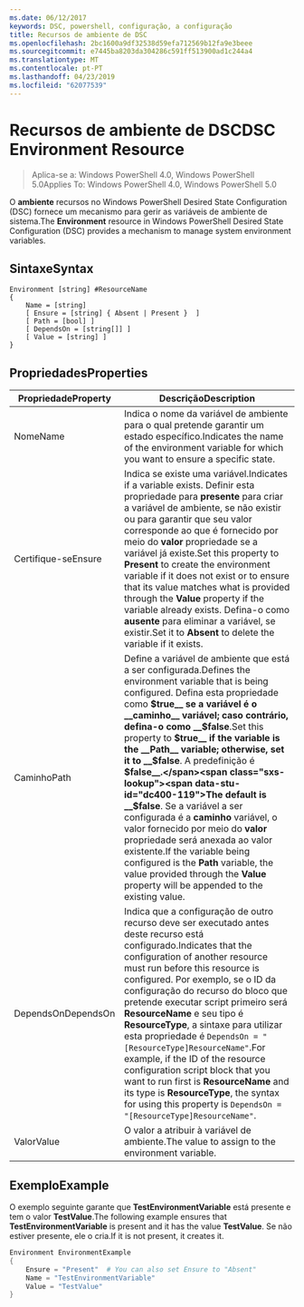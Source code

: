 ```yaml
---
ms.date: 06/12/2017
keywords: DSC, powershell, configuração, a configuração
title: Recursos de ambiente de DSC
ms.openlocfilehash: 2bc1600a9df32538d59efa712569b12fa9e3beee
ms.sourcegitcommit: e7445ba8203da304286c591ff513900ad1c244a4
ms.translationtype: MT
ms.contentlocale: pt-PT
ms.lasthandoff: 04/23/2019
ms.locfileid: "62077539"
---
```

# <a name="dsc-environment-resource"></a><span data-ttu-id="dc400-103">Recursos de ambiente de DSC</span><span class="sxs-lookup"><span data-stu-id="dc400-103">DSC Environment Resource</span></span>

> <span data-ttu-id="dc400-104">Aplica-se a: Windows PowerShell 4.0, Windows PowerShell 5.0</span><span class="sxs-lookup"><span data-stu-id="dc400-104">Applies To: Windows PowerShell 4.0, Windows PowerShell 5.0</span></span>

<span data-ttu-id="dc400-105">O __ambiente__ recursos no Windows PowerShell Desired State Configuration (DSC) fornece um mecanismo para gerir as variáveis de ambiente de sistema.</span><span class="sxs-lookup"><span data-stu-id="dc400-105">The __Environment__ resource in Windows PowerShell Desired State Configuration (DSC) provides a mechanism to manage system environment variables.</span></span>

## <a name="syntax"></a><span data-ttu-id="dc400-106">Sintaxe</span><span class="sxs-lookup"><span data-stu-id="dc400-106">Syntax</span></span>
``` mof
Environment [string] #ResourceName
{
    Name = [string]
    [ Ensure = [string] { Absent | Present }  ]
    [ Path = [bool] ]
    [ DependsOn = [string[]] ]
    [ Value = [string] ]
}
```

## <a name="properties"></a><span data-ttu-id="dc400-107">Propriedades</span><span class="sxs-lookup"><span data-stu-id="dc400-107">Properties</span></span>

|  <span data-ttu-id="dc400-108">Propriedade</span><span class="sxs-lookup"><span data-stu-id="dc400-108">Property</span></span>  |  <span data-ttu-id="dc400-109">Descrição</span><span class="sxs-lookup"><span data-stu-id="dc400-109">Description</span></span>   |
|---|---|
| <span data-ttu-id="dc400-110">Nome</span><span class="sxs-lookup"><span data-stu-id="dc400-110">Name</span></span>| <span data-ttu-id="dc400-111">Indica o nome da variável de ambiente para o qual pretende garantir um estado específico.</span><span class="sxs-lookup"><span data-stu-id="dc400-111">Indicates the name of the environment variable for which you want to ensure a specific state.</span></span>|
| <span data-ttu-id="dc400-112">Certifique-se</span><span class="sxs-lookup"><span data-stu-id="dc400-112">Ensure</span></span>| <span data-ttu-id="dc400-113">Indica se existe uma variável.</span><span class="sxs-lookup"><span data-stu-id="dc400-113">Indicates if a variable exists.</span></span> <span data-ttu-id="dc400-114">Definir esta propriedade para __presente__ para criar a variável de ambiente, se não existir ou para garantir que seu valor corresponde ao que é fornecido por meio do __valor__ propriedade se a variável já existe.</span><span class="sxs-lookup"><span data-stu-id="dc400-114">Set this property to __Present__ to create the environment variable if it does not exist or to ensure that its value matches what is provided through the __Value__ property if the variable already exists.</span></span> <span data-ttu-id="dc400-115">Defina-o como __ausente__ para eliminar a variável, se existir.</span><span class="sxs-lookup"><span data-stu-id="dc400-115">Set it to __Absent__ to delete the variable if it exists.</span></span>|
| <span data-ttu-id="dc400-116">Caminho</span><span class="sxs-lookup"><span data-stu-id="dc400-116">Path</span></span>| <span data-ttu-id="dc400-117">Define a variável de ambiente que está a ser configurada.</span><span class="sxs-lookup"><span data-stu-id="dc400-117">Defines the environment variable that is being configured.</span></span> <span data-ttu-id="dc400-118">Defina esta propriedade como __$true__ se a variável é o __caminho__ variável; caso contrário, defina-o como __$false__.</span><span class="sxs-lookup"><span data-stu-id="dc400-118">Set this property to __$true__ if the variable is the __Path__ variable; otherwise, set it to __$false__.</span></span> <span data-ttu-id="dc400-119">A predefinição é __$false__.</span><span class="sxs-lookup"><span data-stu-id="dc400-119">The default is __$false__.</span></span> <span data-ttu-id="dc400-120">Se a variável a ser configurada é a __caminho__ variável, o valor fornecido por meio do __valor__ propriedade será anexada ao valor existente.</span><span class="sxs-lookup"><span data-stu-id="dc400-120">If the variable being configured is the __Path__ variable, the value provided through the __Value__ property will be appended to the existing value.</span></span>|
| <span data-ttu-id="dc400-121">DependsOn</span><span class="sxs-lookup"><span data-stu-id="dc400-121">DependsOn</span></span> | <span data-ttu-id="dc400-122">Indica que a configuração de outro recurso deve ser executado antes deste recurso está configurado.</span><span class="sxs-lookup"><span data-stu-id="dc400-122">Indicates that the configuration of another resource must run before this resource is configured.</span></span> <span data-ttu-id="dc400-123">Por exemplo, se o ID da configuração do recurso do bloco que pretende executar script primeiro será __ResourceName__ e seu tipo é __ResourceType__, a sintaxe para utilizar esta propriedade é `DependsOn = "[ResourceType]ResourceName"`.</span><span class="sxs-lookup"><span data-stu-id="dc400-123">For example, if the ID of the resource configuration script block that you want to run first is __ResourceName__ and its type is __ResourceType__, the syntax for using this property is `DependsOn = "[ResourceType]ResourceName"`.</span></span>|
| <span data-ttu-id="dc400-124">Valor</span><span class="sxs-lookup"><span data-stu-id="dc400-124">Value</span></span>| <span data-ttu-id="dc400-125">O valor a atribuir à variável de ambiente.</span><span class="sxs-lookup"><span data-stu-id="dc400-125">The value to assign to the environment variable.</span></span>|

## <a name="example"></a><span data-ttu-id="dc400-126">Exemplo</span><span class="sxs-lookup"><span data-stu-id="dc400-126">Example</span></span>

<span data-ttu-id="dc400-127">O exemplo seguinte garante que __TestEnvironmentVariable__ está presente e tem o valor __TestValue__.</span><span class="sxs-lookup"><span data-stu-id="dc400-127">The following example ensures that __TestEnvironmentVariable__ is present and it has the value __TestValue__.</span></span> <span data-ttu-id="dc400-128">Se não estiver presente, ele o cria.</span><span class="sxs-lookup"><span data-stu-id="dc400-128">If it is not present, it creates it.</span></span>

```powershell
Environment EnvironmentExample
{
    Ensure = "Present"  # You can also set Ensure to "Absent"
    Name = "TestEnvironmentVariable"
    Value = "TestValue"
}
```